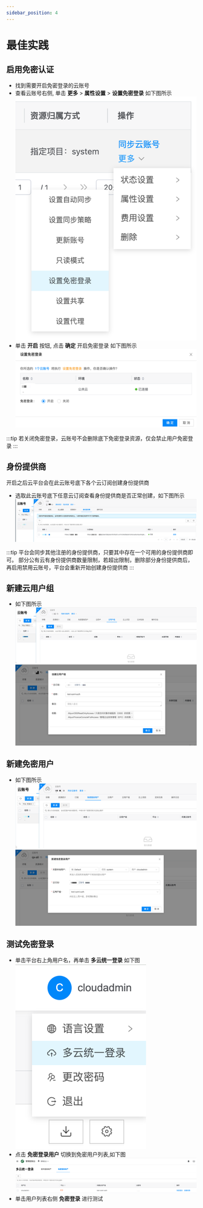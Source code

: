 ```yaml
---
sidebar_position: 4
---
```


# 最佳实践

## 启用免密认证

- 找到需要开启免密登录的云账号
- 查看云账号右侧, 单击 **更多** > **属性设置** > **设置免密登录** 如下图所示
![](./images/enable_saml_auth.png)
- 单击 **开启** 按钮, 点击 **确定** 开启免密登录 如下图所示
![](./images/enable_saml_auth_check.png)

:::tip
若关闭免密登录，云账号不会删除底下免密登录资源，仅会禁止用户免密登录
:::

## 身份提供商
开启之后云平台会在此云账号底下各个云订阅创建身份提供商
- 选取此云账号底下任意云订阅查看身份提供商是否正常创建，如下图所示
![](./images/saml_provider_list.png)

:::tip
平台会同步其他注册的身份提供商，只要其中存在一个可用的身份提供商即可。
部分公有云有身份提供商数量限制，若超出限制，删除部分身份提供商后，再启用禁用云账号，平台会重新开始创建身份提供商
:::

## 新建云用户组
- 如下图所示
![](./images/cloud_group_list.png)
![](./images/cloud_group_create.png)

## 新建免密用户
- 如下图所示
![](./images/saml_user_list.png)
![](./images/saml_user_create.png)

## 测试免密登录

- 单击平台右上角用户名，再单击 **多云统一登录** 如下图
![](./images/user_info.png)
- 点击 **免密登录用户** 切换到免密用户列表,如下图
![](./images/saml_auth_login_list.png)
- 单击用户列表右侧 **免密登录** 进行测试

